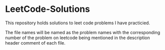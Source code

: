 # LeetCode-Solutions
This repository holds solutions to leet code problems I have practicied.

The file names will be named as the problem names with the corresponding number of the problem on leetcode being mentioned in the description header comment of each file.
